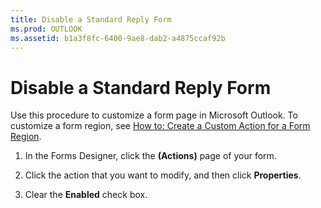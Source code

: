 ```yaml
---
title: Disable a Standard Reply Form
ms.prod: OUTLOOK
ms.assetid: b1a3f8fc-6400-9ae8-dab2-a4875ccaf92b
---
```



# Disable a Standard Reply Form

Use this procedure to customize a form page in Microsoft Outlook. To customize a form region, see  [How to: Create a Custom Action for a Form Region](create-a-custom-action-for-a-form-region.md).


1. In the Forms Designer, click the  **(Actions)** page of your form.
    
2. Click the action that you want to modify, and then click  **Properties**. 
    
3. Clear the  **Enabled** check box.
    


